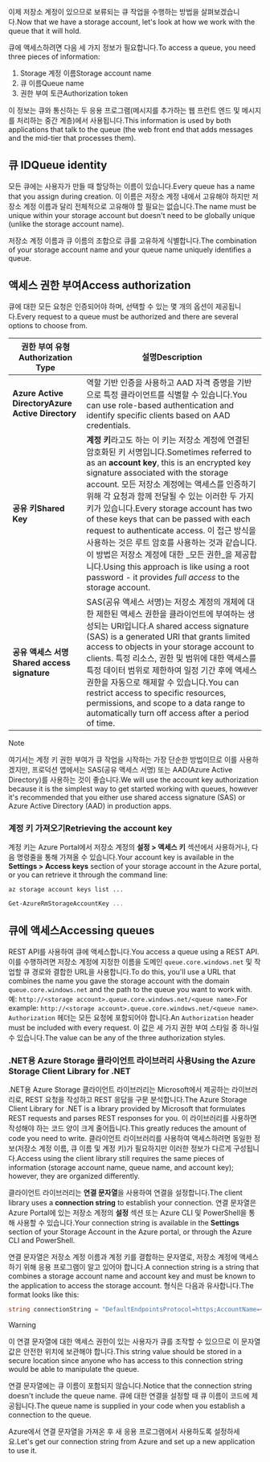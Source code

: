 <span data-ttu-id="1caae-101">이제 저장소 계정이 있으므로 보류되는 큐 작업을 수행하는 방법을 살펴보겠습니다.</span><span class="sxs-lookup"><span data-stu-id="1caae-101">Now that we have a storage account, let's look at how we work with the queue that it will hold.</span></span>

<span data-ttu-id="1caae-102">큐에 액세스하려면 다음 세 가지 정보가 필요합니다.</span><span class="sxs-lookup"><span data-stu-id="1caae-102">To access a queue, you need three pieces of information:</span></span>

 1. <span data-ttu-id="1caae-103">Storage 계정 이름</span><span class="sxs-lookup"><span data-stu-id="1caae-103">Storage account name</span></span>
 2. <span data-ttu-id="1caae-104">큐 이름</span><span class="sxs-lookup"><span data-stu-id="1caae-104">Queue name</span></span>
 3. <span data-ttu-id="1caae-105">권한 부여 토큰</span><span class="sxs-lookup"><span data-stu-id="1caae-105">Authorization token</span></span>

<span data-ttu-id="1caae-106">이 정보는 큐와 통신하는 두 응용 프로그램(메시지를 추가하는 웹 프런트 엔드 및 메시지를 처리하는 중간 계층)에서 사용됩니다.</span><span class="sxs-lookup"><span data-stu-id="1caae-106">This information is used by both applications that talk to the queue (the web front end that adds messages and the mid-tier that processes them).</span></span>

## <a name="queue-identity"></a><span data-ttu-id="1caae-107">큐 ID</span><span class="sxs-lookup"><span data-stu-id="1caae-107">Queue identity</span></span>

<span data-ttu-id="1caae-108">모든 큐에는 사용자가 만들 때 할당하는 이름이 있습니다.</span><span class="sxs-lookup"><span data-stu-id="1caae-108">Every queue has a name that you assign during creation.</span></span> <span data-ttu-id="1caae-109">이 이름은 저장소 계정 내에서 고유해야 하지만 저장소 계정 이름과 달리 전체적으로 고유해야 할 필요는 없습니다.</span><span class="sxs-lookup"><span data-stu-id="1caae-109">The name must be unique within your storage account but doesn't need to be globally unique (unlike the storage account name).</span></span>

<span data-ttu-id="1caae-110">저장소 계정 이름과 큐 이름의 조합으로 큐를 고유하게 식별합니다.</span><span class="sxs-lookup"><span data-stu-id="1caae-110">The combination of your storage account name and your queue name uniquely identifies a queue.</span></span>

## <a name="access-authorization"></a><span data-ttu-id="1caae-111">액세스 권한 부여</span><span class="sxs-lookup"><span data-stu-id="1caae-111">Access authorization</span></span>

<span data-ttu-id="1caae-112">큐에 대한 모든 요청은 인증되어야 하며, 선택할 수 있는 몇 개의 옵션이 제공됩니다.</span><span class="sxs-lookup"><span data-stu-id="1caae-112">Every request to a queue must be authorized and there are several options to choose from.</span></span>

| <span data-ttu-id="1caae-113">권한 부여 유형</span><span class="sxs-lookup"><span data-stu-id="1caae-113">Authorization Type</span></span> | <span data-ttu-id="1caae-114">설명</span><span class="sxs-lookup"><span data-stu-id="1caae-114">Description</span></span> |
|--------------------|-------------|
| <span data-ttu-id="1caae-115">**Azure Active Directory**</span><span class="sxs-lookup"><span data-stu-id="1caae-115">**Azure Active Directory**</span></span> | <span data-ttu-id="1caae-116">역할 기반 인증을 사용하고 AAD 자격 증명을 기반으로 특정 클라이언트를 식별할 수 있습니다.</span><span class="sxs-lookup"><span data-stu-id="1caae-116">You can use role-based authentication and identify specific clients based on AAD credentials.</span></span> |
| <span data-ttu-id="1caae-117">**공유 키**</span><span class="sxs-lookup"><span data-stu-id="1caae-117">**Shared Key**</span></span> | <span data-ttu-id="1caae-118">**계정 키**라고도 하는 이 키는 저장소 계정에 연결된 암호화된 키 서명입니다.</span><span class="sxs-lookup"><span data-stu-id="1caae-118">Sometimes referred to as an **account key**, this is an encrypted key signature associated with the storage account.</span></span> <span data-ttu-id="1caae-119">모든 저장소 계정에는 액세스를 인증하기 위해 각 요청과 함께 전달될 수 있는 이러한 두 가지 키가 있습니다.</span><span class="sxs-lookup"><span data-stu-id="1caae-119">Every storage account has two of these keys that can be passed with each request to authenticate access.</span></span> <span data-ttu-id="1caae-120">이 접근 방식을 사용하는 것은 루트 암호를 사용하는 것과 같습니다. 이 방법은 저장소 계정에 대한 _모든 권한_을 제공합니다.</span><span class="sxs-lookup"><span data-stu-id="1caae-120">Using this approach is like using a root password - it provides _full access_ to the storage account.</span></span> |
| <span data-ttu-id="1caae-121">**공유 액세스 서명**</span><span class="sxs-lookup"><span data-stu-id="1caae-121">**Shared access signature**</span></span> | <span data-ttu-id="1caae-122">SAS(공유 액세스 서명)는 저장소 계정의 개체에 대한 제한된 액세스 권한을 클라이언트에 부여하는 생성되는 URI입니다.</span><span class="sxs-lookup"><span data-stu-id="1caae-122">A shared access signature (SAS) is a generated URI that grants limited access to objects in your storage account to clients.</span></span> <span data-ttu-id="1caae-123">특정 리소스, 권한 및 범위에 대한 액세스를 특정 데이터 범위로 제한하여 일정 기간 후에 액세스 권한을 자동으로 해제할 수 있습니다.</span><span class="sxs-lookup"><span data-stu-id="1caae-123">You can restrict access to specific resources, permissions, and scope to a data range to automatically turn off access after a period of time.</span></span>  |

> [!NOTE]
> <span data-ttu-id="1caae-124">여기서는 계정 키 권한 부여가 큐 작업을 시작하는 가장 단순한 방법이므로 이를 사용하겠지만, 프로덕션 앱에서는 SAS(공유 액세스 서명) 또는 AAD(Azure Active Directory)를 사용하는 것이 좋습니다.</span><span class="sxs-lookup"><span data-stu-id="1caae-124">We will use the account key authorization because it is the simplest way to get started working with queues, however it's recommended that you either use shared access signature (SAS) or Azure Active Directory (AAD) in production apps.</span></span>

### <a name="retrieving-the-account-key"></a><span data-ttu-id="1caae-125">계정 키 가져오기</span><span class="sxs-lookup"><span data-stu-id="1caae-125">Retrieving the account key</span></span>
 
<span data-ttu-id="1caae-126">계정 키는 Azure Portal에서 저장소 계정의 **설정 > 액세스 키** 섹션에서 사용하거나, 다음 명령줄을 통해 가져올 수 있습니다.</span><span class="sxs-lookup"><span data-stu-id="1caae-126">Your account key is available in the **Settings > Access keys** section of your storage account in the Azure portal, or you can retrieve it through the command line:</span></span>

```azurecli
az storage account keys list ...
```

```powershell
Get-AzureRmStorageAccountKey ...
```

## <a name="accessing-queues"></a><span data-ttu-id="1caae-127">큐에 액세스</span><span class="sxs-lookup"><span data-stu-id="1caae-127">Accessing queues</span></span>

<span data-ttu-id="1caae-128">REST API를 사용하여 큐에 액세스합니다.</span><span class="sxs-lookup"><span data-stu-id="1caae-128">You access a queue using a REST API.</span></span> <span data-ttu-id="1caae-129">이를 수행하려면 저장소 계정에 지정한 이름을 도메인 `queue.core.windows.net` 및 작업할 큐 경로와 결합한 URL을 사용합니다.</span><span class="sxs-lookup"><span data-stu-id="1caae-129">To do this, you'll use a URL that combines the name you gave the storage account with the domain `queue.core.windows.net` and the path to the queue you want to work with.</span></span> <span data-ttu-id="1caae-130">예: `http://<storage account>.queue.core.windows.net/<queue name>`.</span><span class="sxs-lookup"><span data-stu-id="1caae-130">For example: `http://<storage account>.queue.core.windows.net/<queue name>`.</span></span> <span data-ttu-id="1caae-131">`Authorization` 헤더는 모든 요청에 포함되어야 합니다.</span><span class="sxs-lookup"><span data-stu-id="1caae-131">An `Authorization` header must be included with every request.</span></span> <span data-ttu-id="1caae-132">이 값은 세 가지 권한 부여 스타일 중 하나일 수 있습니다.</span><span class="sxs-lookup"><span data-stu-id="1caae-132">The value can be any of the three authorization styles.</span></span>

### <a name="using-the-azure-storage-client-library-for-net"></a><span data-ttu-id="1caae-133">.NET용 Azure Storage 클라이언트 라이브러리 사용</span><span class="sxs-lookup"><span data-stu-id="1caae-133">Using the Azure Storage Client Library for .NET</span></span>

<span data-ttu-id="1caae-134">.NET용 Azure Storage 클라이언트 라이브러리는 Microsoft에서 제공하는 라이브러리로, REST 요청을 작성하고 REST 응답을 구문 분석합니다.</span><span class="sxs-lookup"><span data-stu-id="1caae-134">The Azure Storage Client Library for .NET is a library provided by Microsoft that formulates REST requests and parses REST responses for you.</span></span> <span data-ttu-id="1caae-135">이 라이브러리를 사용하면 작성해야 하는 코드 양이 크게 줄어듭니다.</span><span class="sxs-lookup"><span data-stu-id="1caae-135">This greatly reduces the amount of code you need to write.</span></span> <span data-ttu-id="1caae-136">클라이언트 라이브러리를 사용하여 액세스하려면 동일한 정보(저장소 계정 이름, 큐 이름 및 계정 키)가 필요하지만 이러한 정보가 다르게 구성됩니다.</span><span class="sxs-lookup"><span data-stu-id="1caae-136">Access using the client library still requires the same pieces of information (storage account name, queue name, and account key); however, they are organized differently.</span></span>

<span data-ttu-id="1caae-137">클라이언트 라이브러리는 **연결 문자열**을 사용하여 연결을 설정합니다.</span><span class="sxs-lookup"><span data-stu-id="1caae-137">The client library uses a **connection string** to establish your connection.</span></span> <span data-ttu-id="1caae-138">연결 문자열은 Azure Portal에 있는 저장소 계정의 **설정** 섹션 또는 Azure CLI 및 PowerShell을 통해 사용할 수 있습니다.</span><span class="sxs-lookup"><span data-stu-id="1caae-138">Your connection string is available in the **Settings** section of your Storage Account in the Azure portal, or through the Azure CLI and PowerShell.</span></span>

<span data-ttu-id="1caae-139">연결 문자열은 저장소 계정 이름과 계정 키를 결합하는 문자열로, 저장소 계정에 액세스하기 위해 응용 프로그램이 알고 있어야 합니다.</span><span class="sxs-lookup"><span data-stu-id="1caae-139">A connection string is a string that combines a storage account name and account key and must be known to the application to access the storage account.</span></span> <span data-ttu-id="1caae-140">형식은 다음과 유사합니다.</span><span class="sxs-lookup"><span data-stu-id="1caae-140">The format looks like this:</span></span>

```csharp
string connectionString = "DefaultEndpointsProtocol=https;AccountName=<your storage account name>;AccountKey=<your key>;EndpointSuffix=core.windows.net"
```

> [!WARNING]
> <span data-ttu-id="1caae-141">이 연결 문자열에 대한 액세스 권한이 있는 사용자가 큐를 조작할 수 있으므로 이 문자열 값은 안전한 위치에 보관해야 합니다.</span><span class="sxs-lookup"><span data-stu-id="1caae-141">This string value should be stored in a secure location since anyone who has access to this connection string would be able to manipulate the queue.</span></span>

<span data-ttu-id="1caae-142">연결 문자열에는 큐 이름이 포함되지 않습니다.</span><span class="sxs-lookup"><span data-stu-id="1caae-142">Notice that the connection string doesn't include the queue name.</span></span> <span data-ttu-id="1caae-143">큐에 대한 연결을 설정할 때 큐 이름이 코드에 제공됩니다.</span><span class="sxs-lookup"><span data-stu-id="1caae-143">The queue name is supplied in your code when you establish a connection to the queue.</span></span>

<span data-ttu-id="1caae-144">Azure에서 연결 문자열을 가져온 후 새 응용 프로그램에서 사용하도록 설정하세요.</span><span class="sxs-lookup"><span data-stu-id="1caae-144">Let's get our connection string from Azure and set up a new application to use it.</span></span>